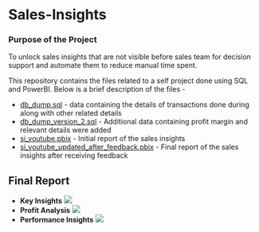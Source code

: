 # Sales-Insights

### **Purpose of the Project**
To unlock sales insights that are not visible before sales team for decision support and automate them to reduce manual time spent.

This repository contains the files related to a self project done using SQL and PowerBI. Below is a brief description of the files -
* [db_dump.sql](https://github.com/tanudenwal/Sales-Insights/blob/main/db_dump.sql) - data containing the details of transactions done during along with other related details
* [db_dump_version_2.sql](https://github.com/tanudenwal/Sales-Insights/blob/main/db_dump_version_2.sql) - Additional data containing profit margin and relevant details were added
* [si_youtube.pbix](https://github.com/tanudenwal/Sales-Insights/blob/main/si_youtube.pbix) - Initial report of the sales insights
* [si_youtube_updated_after_feedback.pbix](https://github.com/tanudenwal/Sales-Insights/blob/main/si_youtube_updated_after_feedback.pbix) - Final report of the sales insights after receiving feedback

## Final Report
* **Key Insights**
  ![](https://xp.io/storage/1jEhuza1.png) 
* **Profit Analysis**
  ![](https://xp.io/storage/1jEjKb4e.png) 
* **Performance Insights**
  ![](https://xp.io/storage/1jElGXpk.png) 
